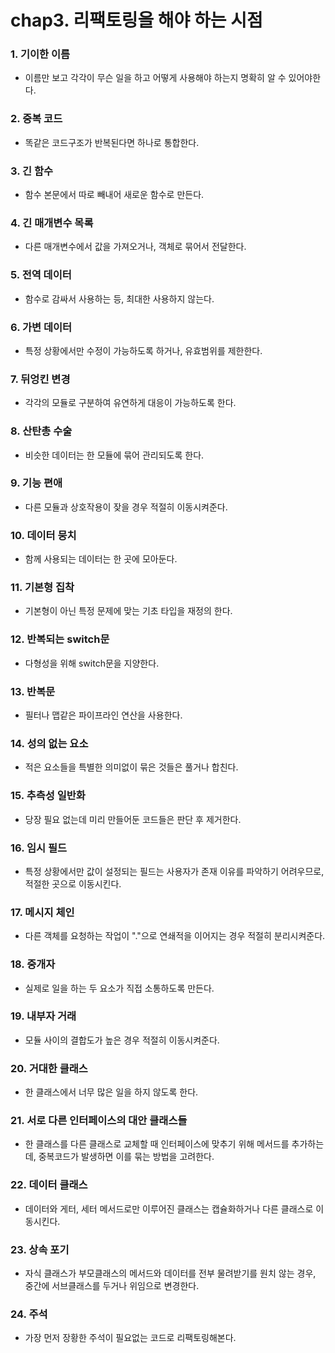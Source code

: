 # chap3. 리팩토링을 해야 하는 시점

### 1. 기이한 이름

- 이름만 보고 각각이 무슨 일을 하고 어떻게 사용해야 하는지 명확히 알 수 있어야한다.

### 2. 중복 코드

- 똑같은 코드구조가 반복된다면 하나로 통합한다.

### 3. 긴 함수

- 함수 본문에서 따로 빼내어 새로운 함수로 만든다.

### 4. 긴 매개변수 목록

- 다른 매개변수에서 값을 가져오거나, 객체로 묶어서 전달한다.

### 5. 전역 데이터

- 함수로 감싸서 사용하는 등, 최대한 사용하지 않는다.

### 6. 가변 데이터

- 특정 상황에서만 수정이 가능하도록 하거나, 유효범위를 제한한다.

### 7. 뒤엉킨 변경

- 각각의 모듈로 구분하여 유연하게 대응이 가능하도록 한다.

### 8. 산탄총 수술

- 비슷한 데이터는 한 모듈에 묶어 관리되도록 한다.

### 9. 기능 편애

- 다른 모듈과 상호작용이 잦을 경우 적절히 이동시켜준다.

### 10. 데이터 뭉치

- 함께 사용되는 데이터는 한 곳에 모아둔다.

### 11. 기본형 집착

- 기본형이 아닌 특정 문제에 맞는 기초 타입을 재정의 한다.

### 12. 반복되는 switch문

- 다형성을 위해 switch문을 지양한다.

### 13. 반복문

- 필터나 맵같은 파이프라인 연산을 사용한다.

### 14. 성의 없는 요소

- 적은 요소들을 특별한 의미없이 묶은 것들은 풀거나 합친다.

### 15. 추측성 일반화

- 당장 필요 없는데 미리 만들어둔 코드들은 판단 후 제거한다.

### 16. 임시 필드

- 특정 상황에서만 값이 설정되는 필드는 사용자가 존재 이유를 파악하기 어려우므로, 적절한 곳으로 이동시킨다.

### 17. 메시지 체인

- 다른 객체를 요청하는 작업이 "."으로 연쇄적을 이어지는 경우 적절히 분리시켜준다.

### 18. 중개자

- 실제로 일을 하는 두 요소가 직접 소통하도록 만든다.

### 19. 내부자 거래

- 모듈 사이의 결합도가 높은 경우 적절히 이동시켜준다.

### 20. 거대한 클래스

- 한 클래스에서 너무 많은 일을 하지 않도록 한다.

### 21. 서로 다른 인터페이스의 대안 클래스들

- 한 클래스를 다른 클래스로 교체할 때 인터페이스에 맞추기 위해 메서드를 추가하는데, 중복코드가 발생하면 이를 묶는 방법을 고려한다.

### 22. 데이터 클래스

- 데이터와 게터, 세터 메서드로만 이루어진 클래스는 캡슐화하거나 다른 클래스로 이동시킨다.

### 23. 상속 포기

- 자식 클래스가 부모클래스의 메서드와 데이터를 전부 물려받기를 원치 않는 경우, 중간에 서브클래스를 두거나 위임으로 변경한다.

### 24. 주석

- 가장 먼저 장황한 주석이 필요없는 코드로 리팩토링해본다.

